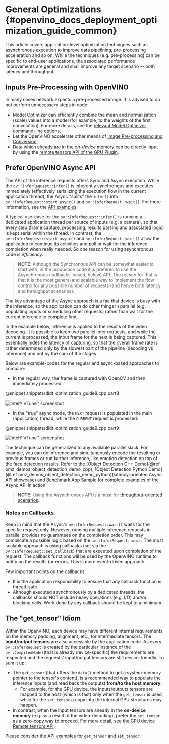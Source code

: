 # General Optimizations {#openvino_docs_deployment_optimization_guide_common}

This article covers application-level optimization techniques such as asynchronous execution to improve data pipelining, pre-processing acceleration and so on. 
While the techniques (e.g. pre-processing) can be specific to end-user applications, the associated performance improvements are general and shall improve any target scenario -- both latency and throughput.

## Inputs Pre-Processing with OpenVINO

In many cases network expects a pre-processed image. It is advised to do not perform unnecessary steps in code:
- Model Optimizer can efficiently combine the mean and normalization (scale) values into a model (for example, to the weights of the first convolution). For more details, see the [relevant Model Optimizer command-line options](../MO_DG/prepare_model/Additional_Optimizations.md).
- Let the OpenVINO accelerate other means of [Image Pre-processing and Conversion](../OV_Runtime_UG/preprocessing_overview.md).
- Data which already are in the _on-device_ memory can be directly input by using the [remote tensors API of the GPU Plugin](../OV_Runtime_UG//supported_plugins/GPU_RemoteTensor_API.md).

## Prefer OpenVINO Async API
The API of the inference requests offers Sync and Async execution. While the `ov::InferRequest::infer()` is inherently synchronous and executes immediately (effectively serializing the execution flow in the current application thread), the Async "splits" the `infer()` into `ov::InferRequest::start_async()` and `ov::InferRequest::wait()`. For more information, see the [API examples](../OV_Runtime_UG/ov_infer_request.md).

A typical use-case for the `ov::InferRequest::infer()` is running a dedicated application thread per source of inputs (e.g. a camera), so that every step (frame capture, processing, results parsing and associated logic) is kept serial within the thread.
In contrast, the `ov::InferRequest::start_async()` and `ov::InferRequest::wait()` allow the application to continue its activities and poll or wait for the inference completion when really needed. So one reason for using asynchronous code is _efficiency_.

> **NOTE**: Although the Synchronous API can be somewhat easier to start with, in the production code it is prefered to use the Asynchronous (callbacks-based, below) API. The reason for that is that it is the most general and scalable way to implement the flow control for any possible number of requests (and hence both latency and throughput scenarios).

The key advantage of the Async approach is a fac that device is busy with the inference, so the application can do other things in parallel (e.g. populating inputs or scheduling other requests) rather than wait for the current inference to complete first.

In the example below, inference is applied to the results of the video decoding. It is possible to keep two parallel infer requests, and while the current is processed, the input frame for the next is being captured. This essentially hides the latency of capturing, so that the overall frame rate is rather determined only by the slowest part of the pipeline (decoding vs inference) and not by the sum of the stages.

Below are example-codes for the regular and async-based approaches to compare:

-	In the regular way, the frame is captured with OpenCV and then immediately processed:<br>

@snippet snippets/dldt_optimization_guide8.cpp part8

![Intel&reg; VTune&trade; screenshot](../img/vtune_regular.png)

-	In the "true" async mode, the `NEXT` request is populated in the main (application) thread, while the `CURRENT` request is processed:<br>

@snippet snippets/dldt_optimization_guide9.cpp part9

![Intel&reg; VTune&trade; screenshot](../img/vtune_async.png)

The technique can be generalized to any available parallel slack. For example, you can do inference and simultaneously encode the resulting or previous frames or run further inference, like emotion detection on top of the face detection results.
Refer to the [Object Detection С++ Demo](@ref omz_demos_object_detection_demo_cpp), [Object Detection Python Demo](@ref omz_demos_object_detection_demo_python)(latency-oriented Async API showcase) and [Benchmark App Sample](../../samples/cpp/benchmark_app/README.md) for complete examples of the Async API in action.

> **NOTE**: Using the Asynchronous API is a must for [throughput-oriented scenarios](./dldt_deployment_optimization_tput.md).

### Notes on Callbacks
Keep in mind that the Async's `ov::InferRequest::wait()` waits for the specific request only. However, running multiple inference requests in parallel provides no guarantees on the completion order. This may complicate a possible logic based on the `ov::InferRequest::wait`. The most scalable approach is using callbacks (set via the `ov::InferRequest::set_callback`) that are executed upon completion of the request. The callback functions will be used by the OpenVINO runtime to notify on the results (or errors. 
This is more event-driven approach.

Few important points on the callbacks:
- It is the application responsibility to ensure that any callback function is thread-safe.
- Although executed asynchronously by a dedicated threads, the callbacks should NOT include heavy operations (e.g. I/O) and/or blocking calls. Work done by any callback should be kept to a minimum.

## The "get_tensor" Idiom
Within the OpenVINO, each device may have different internal requirements on the memory padding, alignment, etc., for intermediate tensors. The **input/output tensors** are also accessible by the application code. 
As every `ov::InferRequest` is created by the particular instance of the `ov::CompiledModel`(that is already device-specific) the requirements are respected and the requests' input/output tensors are still device-friendly.
To sum it up:
* The `get_tensor` (that offers the `data()` method to get a system-memory pointer to the tensor's content), is a recommended way to populate the inference inputs (and read back the outputs) **from/to the host memory**:
   * For example, for the GPU device, the inputs/outputs tensors are mapped to the host (which is fast) only when the `get_tensor` is used, while for the `set_tensor` a copy into the internal GPU structures may happen.
* In contrast, when the input tensors are already in the **on-device memory** (e.g. as a result of the video-decoding), prefer the `set_tensor` as a zero-copy way to proceed. For more detail, see the [GPU device Remote tensors API](../OV_Runtime_UG//supported_plugins/GPU_RemoteTensor_API.md).

Please consider the [API examples](../OV_Runtime_UG/ov_infer_request.md#working-with-input-and-output-tensors) for `get_tensor` and `set_tensor`.